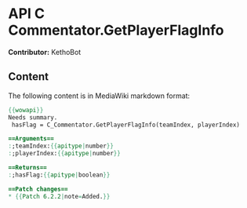 # API C Commentator.GetPlayerFlagInfo

**Contributor:** KethoBot

## Content

The following content is in MediaWiki markdown format:

```mediawiki
{{wowapi}}
Needs summary.
 hasFlag = C_Commentator.GetPlayerFlagInfo(teamIndex, playerIndex)

==Arguments==
:;teamIndex:{{apitype|number}}
:;playerIndex:{{apitype|number}}

==Returns==
:;hasFlag:{{apitype|boolean}}

==Patch changes==
* {{Patch 6.2.2|note=Added.}}
```